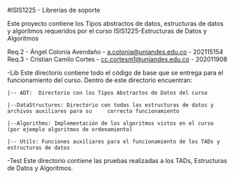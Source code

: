#ISIS1225 - Librerias de soporte

Este proyecto contiene los Tipos abstractos de datos, estructuras de datos y algoritmos requeridos por el curso ISIS1225-Estructuras de Datos y Algoritmos

Req.2 - Ángel Colonia Avendaño - a.colonia@uniandes.edu.co - 202115154
Req.3 - Cristian Camilo Cortes - cc.cortesm1@uniandes.edu.co - 202011908

-Lib
Este directorio contiene todo el código de base que se entrega para el funcionamiento del curso.  Dentro de este directorio encuentran:

    |-- ADT:  Directorio con los Tipos Abstractos de Datos del curso

    |--DataStructures: Directorio con todas las estructuras de datos y archivos auxiliares para su     correcto funcionamiento

    |--Algorithms: Implementación de los algoritmos vistos en el curso (por ejemplo algoritmos de ordenamiento)

    |-- Utils: Funciones auxiliares para el funcionamiento de los TADs y estructuras de datos

-Test
Este directorio contiene las pruebas realizadas a los TADs, Estructuras de Datos y Algoritmos.

